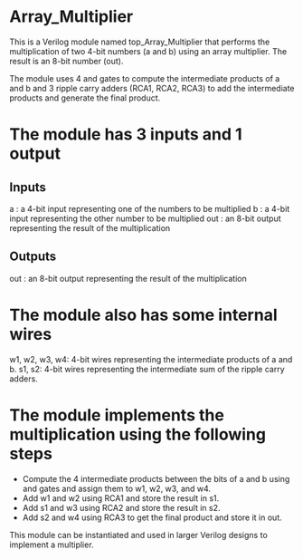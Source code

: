 # Array_Multiplier
This is a Verilog module named top_Array_Multiplier that performs the multiplication of two 4-bit numbers (a and b) using an array multiplier. The result is an 8-bit number (out).

The module uses 4 and gates to compute the intermediate products of a and b and 3 ripple carry adders (RCA1, RCA2, RCA3) to add the intermediate products and generate the final product.

# The module has 3 inputs and 1 output
## Inputs
a : a 4-bit input representing one of the numbers to be multiplied
b : a 4-bit input representing the other number to be multiplied
out : an 8-bit output representing the result of the multiplication

## Outputs
out : an 8-bit output representing the result of the multiplication

# The module also has some internal wires
w1, w2, w3, w4: 4-bit wires representing the intermediate products of a and b.
s1, s2: 4-bit wires representing the intermediate sum of the ripple carry adders.

# The module implements the multiplication using the following steps
- Compute the 4 intermediate products between the bits of a and b using and gates and assign them to w1, w2, w3, and w4.
- Add w1 and w2 using RCA1 and store the result in s1.
- Add s1 and w3 using RCA2 and store the result in s2.
- Add s2 and w4 using RCA3 to get the final product and store it in out.

This module can be instantiated and used in larger Verilog designs to implement a multiplier.




